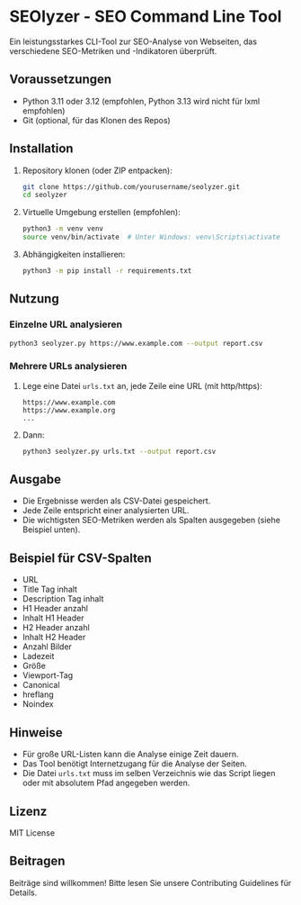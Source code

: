 # SEOlyzer - SEO Command Line Tool

Ein leistungsstarkes CLI-Tool zur SEO-Analyse von Webseiten, das verschiedene SEO-Metriken und -Indikatoren überprüft.

## Voraussetzungen

- Python 3.11 oder 3.12 (empfohlen, Python 3.13 wird nicht für lxml empfohlen)
- Git (optional, für das Klonen des Repos)

## Installation

1. Repository klonen (oder ZIP entpacken):
   ```bash
   git clone https://github.com/yourusername/seolyzer.git
   cd seolyzer
   ```

2. Virtuelle Umgebung erstellen (empfohlen):
   ```bash
   python3 -m venv venv
   source venv/bin/activate  # Unter Windows: venv\Scripts\activate
   ```

3. Abhängigkeiten installieren:
   ```bash
   python3 -m pip install -r requirements.txt
   ```

## Nutzung

### Einzelne URL analysieren

```bash
python3 seolyzer.py https://www.example.com --output report.csv
```

### Mehrere URLs analysieren

1. Lege eine Datei `urls.txt` an, jede Zeile eine URL (mit http/https):
   ```
   https://www.example.com
   https://www.example.org
   ...
   ```
2. Dann:
   ```bash
   python3 seolyzer.py urls.txt --output report.csv
   ```

## Ausgabe

- Die Ergebnisse werden als CSV-Datei gespeichert.
- Jede Zeile entspricht einer analysierten URL.
- Die wichtigsten SEO-Metriken werden als Spalten ausgegeben (siehe Beispiel unten).

## Beispiel für CSV-Spalten

- URL
- Title Tag inhalt
- Description Tag inhalt
- H1 Header anzahl
- Inhalt H1 Header
- H2 Header anzahl
- Inhalt H2 Header
- Anzahl Bilder
- Ladezeit
- Größe
- Viewport-Tag
- Canonical
- hreflang
- Noindex

## Hinweise

- Für große URL-Listen kann die Analyse einige Zeit dauern.
- Das Tool benötigt Internetzugang für die Analyse der Seiten.
- Die Datei `urls.txt` muss im selben Verzeichnis wie das Script liegen oder mit absolutem Pfad angegeben werden.

## Lizenz

MIT License

## Beitragen

Beiträge sind willkommen! Bitte lesen Sie unsere Contributing Guidelines für Details.
